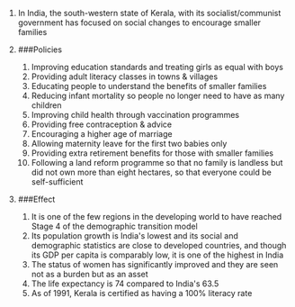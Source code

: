 1. In India, the south-western state of Kerala, with its socialist/communist government has focused on social changes to encourage smaller families
2. ###Policies

    1. Improving education standards and treating girls as equal with boys
    2. Providing adult literacy classes in towns & villages
    3. Educating people to understand the benefits of smaller families
    4. Reducing infant mortality so people no longer need to have as many children
    5. Improving child health through vaccination programmes
    6. Providing free contraception & advice
    7. Encouraging a higher age of marriage
    8. Allowing maternity leave for the first two babies only
    9. Providing extra retirement benefits for those with smaller families
    10. Following a land reform programme so that no family is landless but did not own more than eight hectares, so that everyone could be self-sufficient
3. ###Effect

    1. It is one of the few regions in the developing world to have reached Stage 4 of the demographic transition model
    2. Its population growth is India's lowest and its social and demographic statistics are close to developed countries, and though its GDP per capita is comparably low, it is one of the highest in India
    3. The status of women has significantly improved and they are seen not as a burden but as an asset
    4. The life expectancy is 74 compared to India's 63.5
    5. As of 1991, Kerala is certified as having a 100% literacy rate
